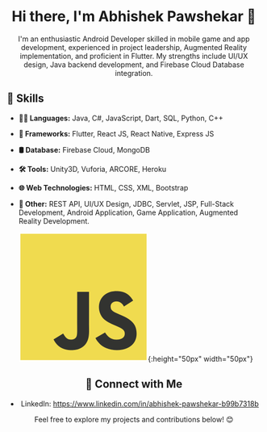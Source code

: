 <div align="center">

# Hi there, I'm Abhishek Pawshekar 👋
  I'm an enthusiastic Android Developer skilled in mobile game and app development, experienced in project leadership, Augmented Reality implementation, and proficient in Flutter. My strengths include UI/UX design, Java backend development, and Firebase Cloud Database integration.
</div>

## 🔧 Skills

- **👨‍💻 Languages:** Java, C#, JavaScript, Dart, SQL, Python, C++
- **🚀 Frameworks:** Flutter, React JS, React Native, Express JS
- **🛢️ Database:** Firebase Cloud, MongoDB
- **🛠️ Tools:** Unity3D, Vuforia, ARCORE, Heroku 
- **🌐 Web Technologies:** HTML, CSS, XML, Bootstrap 
- **💼 Other:** REST API, UI/UX Design, JDBC, Servlet, JSP, Full-Stack Development, Android Application, Game Application, Augmented Reality Development.

  ![JavaScript Logo](https://raw.githubusercontent.com/devicons/devicon/master/icons/javascript/javascript-original.svg){:height="50px" width="50px"}


<div align="center">
  
## 🤝 Connect with Me
- LinkedIn: https://www.linkedin.com/in/abhishek-pawshekar-b99b7318b

Feel free to explore my projects and contributions below! 😊
</div>
